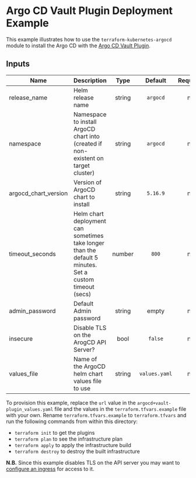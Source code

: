 # Argo CD Vault Plugin Deployment Example

This example illustrates how to use the `terraform-kubernetes-argocd` module to install the Argo CD with the [Argo CD Vault Plugin](https://github.com/argoproj-labs/argocd-vault-plugin).

<!-- BEGINNING OF PRE-COMMIT-TERRAFORM DOCS HOOK -->
## Inputs

| Name | Description | Type | Default | Required |
|------|-------------|:----:|:-----:|:-----:|
| release_name | Helm release name | string | `argocd` | no |
| namespace | Namespace to install ArgoCD chart into (created if non-existent on target cluster) | string | `argocd` | no |
| argocd_chart_version | Version of ArgoCD chart to install | string | `5.16.9` | no |
| timeout_seconds | Helm chart deployment can sometimes take longer than the default 5 minutes. Set a custom timeout (secs) | number | `800` | no |
| admin_password | Default Admin password | string | empty | no |
| insecure | Disable TLS on the ArogCD API Server? | bool | `false` | no |
| values_file | Name of the ArgoCD helm chart values file to use | string | `values.yaml` | no |

<!-- END OF PRE-COMMIT-TERRAFORM DOCS HOOK -->

To provision this example, replace the `url` value in the `argocd+vault-plugin_values.yaml` file and the values in the `terraform.tfvars.example` file with your own. Rename `terraform.tfvars.example` to `terraform.tfvars` and run the following commands from within this directory:
- `terraform init` to get the plugins
- `terraform plan` to see the infrastructure plan
- `terraform apply` to apply the infrastructure build
- `terraform destroy` to destroy the built infrastructure

**N.B.** Since this example disables TLS on the API server you may want to [configure an ingress](https://argo-cd.readthedocs.io/en/stable/operator-manual/ingress/) for access to it.